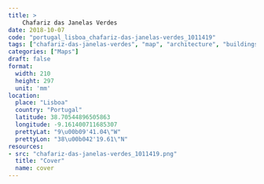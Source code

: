 ```yaml
---
title: > 
    Chafariz das Janelas Verdes
date: 2018-10-07
code: "portugal_lisboa_chafariz-das-janelas-verdes_1011419"
tags: ["chafariz-das-janelas-verdes", "map", "architecture", "buildings", "Lisboa", "Portugal"]
categories: ["Maps"]
draft: false
format:
  width: 210
  height: 297
  unit: 'mm'
location:
  place: "Lisboa"
  country: "Portugal"
  latitude: 38.70544896505863
  longitude: -9.161400711685307
  prettyLat: "9\u00b09'41.04\"W"
  prettyLon: "38\u00b042'19.61\"N"
resources:
- src: "chafariz-das-janelas-verdes_1011419.png"
  title: "Cover"
  name: cover
---
```


